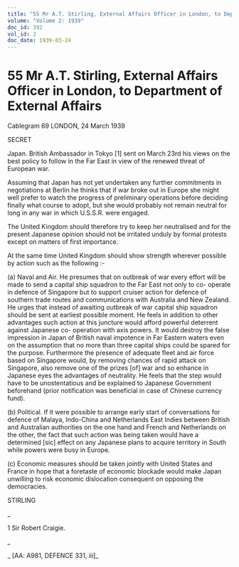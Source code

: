 ```yaml
---
title: "55 Mr A.T. Stirling, External Affairs Officer in London, to Department of External Affairs"
volume: "Volume 2: 1939"
doc_id: 392
vol_id: 2
doc_date: 1939-03-24
---
```


# 55 Mr A.T. Stirling, External Affairs Officer in London, to Department of External Affairs

Cablegram 69 LONDON, 24 March 1939

SECRET

Japan. British Ambassador in Tokyo [1] sent on March 23rd his views on the best policy to follow in the Far East in view of the renewed threat of European war.

Assuming that Japan has not yet undertaken any further commitments in negotiations at Berlin he thinks that if war broke out in Europe she might well prefer to watch the progress of preliminary operations before deciding finally what course to adopt, but she would probably not remain neutral for long in any war in which U.S.S.R. were engaged.

The United Kingdom should therefore try to keep her neutralised and for the present Japanese opinion should not be irritated unduly by formal protests except on matters of first importance.

At the same time United Kingdom should show strength wherever possible by action such as the following :-

(a) Naval and Air. He presumes that on outbreak of war every effort will be made to send a capital ship squadron to the Far East not only to co- operate in defence of Singapore but to support cruiser action for defence of southern trade routes and communications with Australia and New Zealand. He urges that instead of awaiting outbreak of war capital ship squadron should be sent at earliest possible moment. He feels in addition to other advantages such action at this juncture would afford powerful deterrent against Japanese co- operation with axis powers. It would destroy the false impression in Japan of British naval impotence in Far Eastern waters even on the assumption that no more than three capital ships could be spared for the purpose. Furthermore the presence of adequate fleet and air force based on Singapore would, by removing chances of rapid attack on Singapore, also remove one of the prizes [of] war and so enhance in Japanese eyes the advantages of neutrality. He feels that the step would have to be unostentatious and be explained to Japanese Government beforehand (prior notification was beneficial in case of Chinese currency fund).

(b) Political. If it were possible to arrange early start of conversations for defence of Malaya, Indo-China and Netherlands East Indies between British and Australian authorities on the one hand and French and Netherlands on the other, the fact that such action was being taken would have a determined [sic] effect on any Japanese plans to acquire territory in South while powers were busy in Europe.

(c) Economic measures should be taken jointly with United States and France in hope that a foretaste of economic blockade would make Japan unwilling to risk economic dislocation consequent on opposing the democracies.

STIRLING

_

1 Sir Robert Craigie.

_

_ [AA: A981, DEFENCE 331, iii]_
